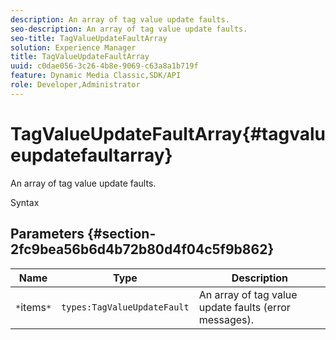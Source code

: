 ```yaml
---
description: An array of tag value update faults.
seo-description: An array of tag value update faults.
seo-title: TagValueUpdateFaultArray
solution: Experience Manager
title: TagValueUpdateFaultArray
uuid: c0dae056-3c26-4b8e-9069-c63a8a1b719f
feature: Dynamic Media Classic,SDK/API
role: Developer,Administrator
---
```


# TagValueUpdateFaultArray{#tagvalueupdatefaultarray}

An array of tag value update faults.

 Syntax 

## Parameters {#section-2fc9bea56b6d4b72b80d4f04c5f9b862}

|  Name  | Type  | Description  |
|---|---|---|
|  `*`items`*`  | `types:TagValueUpdateFault`  | An array of tag value update faults (error messages).  |

